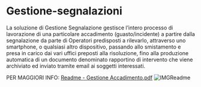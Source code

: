# Gestione-segnalazioni
La soluzione di Gestione Segnalazione gestisce l’intero processo di lavorazione di una particolare accadimento (guasto/incidente) a partire dalla segnalazione da parte di Operatori  predisposti a rilevarlo,  attraverso uno smartphone, o qualsiasi altro dispositivo, passando allo smistamento e  presa in carico dai vari uffici preposti alla risoluzione, fino alla produzione automatica di un documento denominato rapportino di intervento che viene archiviato ed inviato tramite email ai soggetti interessati.

PER MAGGIORI INFO: [Readme - Gestione Accadimento.pdf](https://github.com/Jamio-openwork/Gestione-segnalazioni/files/6816740/Readme.-.Gestione.Accadimento.pdf)
![IMGReadme](https://user-images.githubusercontent.com/86653778/125643516-1ea51967-6f82-4846-a1cc-5d838acf2722.png)
